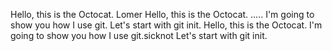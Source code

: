 Hello, this is the Octocat. Lomer
Hello, this is the Octocat. .....
I'm going to show you how I use git.
Let's start with git init.
 Hello, this is the Octocat.
 I'm going to show you how I use git.sicknot
 Let's start with git init.
